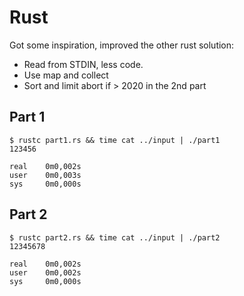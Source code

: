 # Rust

Got some inspiration, improved the other rust solution:

* Read from STDIN, less code.
* Use map and collect
* Sort and limit abort if > 2020 in the 2nd part

## Part 1

```
$ rustc part1.rs && time cat ../input | ./part1
123456

real    0m0,002s
user    0m0,003s
sys     0m0,000s
```

## Part 2

```
$ rustc part2.rs && time cat ../input | ./part2
12345678

real    0m0,002s
user    0m0,002s
sys     0m0,000s
```
